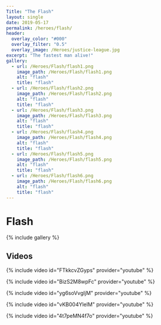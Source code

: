 ```yaml
---
Title: "The Flash"
layout: single
date: 2019-05-17
permalink: /heroes/flash/
header:
  overlay_color: "#000"
  overlay_filter: "0.5"
  overlay_image: /Heroes/justice-league.jpg
excerpt: "The fastest man alive!"
gallery:
  - url: /Heroes/Flash/flash1.png
    image_path: /Heroes/Flash/flash1.png
    alt: "flash"
    title: "flash"
  - url: /Heroes/Flash/flash2.png
    image_path: /Heroes/Flash/flash2.png
    alt: "flash"
    title: "flash"
  - url: /Heroes/Flash/flash3.png
    image_path: /Heroes/Flash/flash3.png
    alt: "flash"
    title: "flash"
  - url: /Heroes/Flash/flash4.png
    image_path: /Heroes/Flash/flash4.png
    alt: "flash"
    title: "flash"
  - url: /Heroes/Flash/flash5.png
    image_path: /Heroes/Flash/flash5.png
    alt: "flash"
    title: "flash"
  - url: /Heroes/Flash/flash6.png
    image_path: /Heroes/Flash/flash6.png
    alt: "flash"
    title: "flash"
---
```


# Flash

{% include gallery %}

## Videos

{% include video id="FTkkcvZGyps" provider="youtube" %}

{% include video id="BizS2M8wpFc" provider="youtube" %}

{% include video id="yg6soVvgIjM" provider="youtube" %}

{% include video id="vKB004YlelM" provider="youtube" %}

{% include video id="4t7peMN4f7o" provider="youtube" %}
